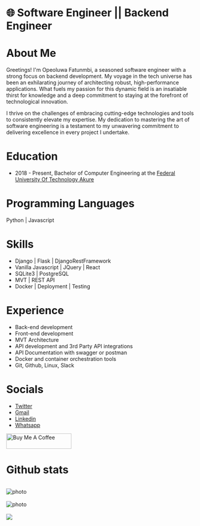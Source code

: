 # 🌐 Software Engineer || Backend Engineer 

# About Me
Greetings! I'm Opeoluwa Fatunmbi, a seasoned software engineer with a strong focus on backend development. My voyage in the tech universe has been an exhilarating journey of architecting robust, high-performance applications. What fuels my passion for this dynamic field is an insatiable thirst for knowledge and a deep commitment to staying at the forefront of technological innovation.

I thrive on the challenges of embracing cutting-edge technologies and tools to consistently elevate my expertise. My dedication to mastering the art of software engineering is a testament to my unwavering commitment to delivering excellence in every project I undertake.

# Education
- 2018 - Present, Bachelor of Computer Engineering at the [Federal University Of Technology Akure](https://www.futa.edu.ng/)

# Programming Languages
Python | Javascript 

# Skills
  - Django | Flask | DjangoRestFramework
  - Vanilla Javascript | JQuery | React 
  - SQLite3 | PostgreSQL
  - MVT | REST API
  - Docker | Deployment | Testing


# Experience
- Back-end development
- Front-end development
- MVT Architecture
- API development and 3rd Party API integrations
- API Documentation with swagger or postman
- Docker and container orchestration tools
- Git, Github, Linux, Slack

# Socials
- [Twitter](https://twitter.com/opeoluwaaaa)
- [Gmail](mailto:opeoluwafatunmbi@gmail.com)
- [Linkedin](https://www.linkedin.com/in/ofatunmbi/)
- [Whatsapp](https://wa.me/2348155260863)

<a href="https://www.buymeacoffee.com/opeoluwaf" target="_blank"><img src="https://cdn.buymeacoffee.com/buttons/default-orange.png" alt="Buy Me A Coffee" height="41" width="174"></a>

# Github stats
<p align="left"> <img src="https://komarev.com/ghpvc/?username=Opeoluwa-Fatunmbi&label=Profile%20views&color=0e75b6&style=flat" alt="" /> </p>

<img style="display: block; margin: auto; align:center;" alt="photo" src="https://github-readme-stats.vercel.app/api?username=Opeoluwa-Fatunmbi&count_private=true&show_icons=true&theme=github_dark&border_radius=30&border_color=39D353&icon_color=39D353&title_color=fff" />
<br>
<img style="display: block; margin: auto; align:center;" alt="photo" src="https://github-readme-streak-stats.herokuapp.com/?user=Opeoluwa-Fatunmbi&theme=github-dark" />
<br>
  <img  src="https://github-readme-stats.vercel.app/api/top-langs/?username=Opeoluwa-Fatunmbi&layout=compact&langs_count=8&hide=html&theme=github_dark&border_radius=30&border_color=39D353&title_color=fff" />

